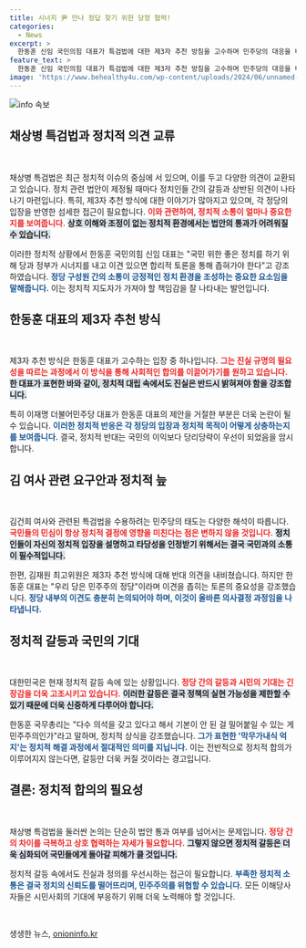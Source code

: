 ```yaml
---
title: 시너지 尹 만나 정답 찾기 위한 당정 협력!
categories:
  - News
excerpt: >
  한동훈 신임 국민의힘 대표가 특검법에 대한 제3자 추천 방침을 고수하며 민주당의 대응을 비판했다. 그는 막무가내식 억지가 아닌 합리적 토론과 국민을 위한 정치를 강조하며 당내 갈등 해결 의지를 내비쳤다. 클릭!
feature_text: >
  한동훈 신임 국민의힘 대표가 특검법에 대한 제3자 추천 방침을 고수하며 민주당의 대응을 비판했다. 그는 막무가내식 억지가 아닌 합리적 토론과 국민을 위한 정치를 강조하며 당내 갈등 해결 의지를 내비쳤다. 클릭!
image: 'https://www.behealthy4u.com/wp-content/uploads/2024/06/unnamed-file.png'
---
```


<p><img src="https://www.behealthy4u.com/wp-content/uploads/2024/06/unnamed-file.png" alt="info 속보" /></p>

<h2 data-ke-size="size26">채상병 특검법과 정치적 의견 교류</h2>

<p data-ke-size="size16">&nbsp;</p>

<p>채상병 특검법은 최근 정치적 이슈의 중심에 서 있으며, 이를 두고 다양한 의견이 교환되고 있습니다. 정치 관련 법안이 제정될 때마다 정치인들 간의 갈등과 상반된 의견이 나타나기 마련입니다. 특히, 제3자 추천 방식에 대한 이야기가 많아지고 있으며, 각 정당의 입장을 반영한 섬세한 접근이 필요합니다. <b><span style="color: #ee2323;">이와 관련하여, 정치적 소통이 얼마나 중요한지를 보여줍니다.</span></b> <b><span style="background-color: #21538527;">상호 이해와 조정이 없는 정치적 환경에서는 법안의 통과가 어려워질 수 있습니다.</span></b></p>

<p>이러한 정치적 상황에서 한동훈 국민의힘 신임 대표는 "국민 위한 좋은 정치를 하기 위해 당과 정부가 시너지를 내고 이견 있으면 합리적 토론을 통해 좁혀가야 한다"고 강조하였습니다. <b><span style="color: #1a5490;">정당 구성원 간의 소통이 긍정적인 정치 환경을 조성하는 중요한 요소임을 말해줍니다.</span></b> 이는 정치적 지도자가 가져야 할 책임감을 잘 나타내는 발언입니다.</p>

<h2 data-ke-size="size26">한동훈 대표의 제3자 추천 방식</h2>

<p data-ke-size="size16">&nbsp;</p>

<p>제3자 추천 방식은 한동훈 대표가 고수하는 입장 중 하나입니다. <b><span style="color: #ee2323;">그는 진실 규명의 필요성을 따르는 과정에서 이 방식을 통해 사회적인 합의를 이끌어가기를 원하고 있습니다.</span></b> <b><span style="background-color: #21538527;">한 대표가 표현한 바와 같이, 정치적 대립 속에서도 진실은 반드시 밝혀져야 함을 강조합니다.</span></b></p>

<p>특히 이재명 더불어민주당 대표가 한동훈 대표의 제안을 거절한 부분은 더욱 논란이 될 수 있습니다. <b><span style="color: #1a5490;">이러한 정치적 반응은 각 정당의 입장과 정치적 목적이 어떻게 상충하는지를 보여줍니다.</span></b> 결국, 정치적 반대는 국민의 이익보다 당리당략이 우선이 되었음을 암시합니다.</p>

<h2 data-ke-size="size26">김 여사 관련 요구안과 정치적 늪</h2>

<p data-ke-size="size16">&nbsp;</p>

<p>김건희 여사와 관련된 특검법을 수용하려는 민주당의 태도는 다양한 해석이 따릅니다. <b><span style="color: #ee2323;">국민들의 민심이 항상 정치적 결정에 영향을 미친다는 점은 변하지 않을 것입니다.</span></b> <b><span style="background-color: #21538527;">정치인들이 자신의 정치적 입장을 설명하고 타당성을 인정받기 위해서는 결국 국민과의 소통이 필수적입니다.</span></b></p>

<p>한편, 김재원 최고위원은 제3자 추천 방식에 대해 반대 의견을 내비쳤습니다. 하지만 한동훈 대표는 "우리 당은 민주주의 정당"이라며 이견을 좁히는 토론의 중요성을 강조했습니다. <b><span style="color: #1a5490;">정당 내부의 이견도 충분히 논의되어야 하며, 이것이 올바른 의사결정 과정임을 나타냅니다.</span></b></p>

<h2 data-ke-size="size26">정치적 갈등과 국민의 기대</h2>

<p data-ke-size="size16">&nbsp;</p>

<p>대한민국은 현재 정치적 갈등 속에 있는 상황입니다. <b><span style="color: #ee2323;">정당 간의 갈등과 시민의 기대는 긴장감을 더욱 고조시키고 있습니다.</span></b> <b><span style="background-color: #21538527;">이러한 갈등은 결국 정책의 실현 가능성을 제한할 수 있기 때문에 더욱 신중하게 다루어야 합니다.</span></b></p>

<p>한동훈 국무총리는 "다수 의석을 갖고 있다고 해서 기본이 안 된 걸 밀어붙일 수 있는 게 민주주의인가"라고 말하며, 정치적 상식을 강조했습니다. <b><span style="color: #1a5490;">그가 표현한 '막무가내식 억지'는 정치적 해결 과정에서 절대적인 의미를 지닙니다.</span></b> 이는 전반적으로 정치적 합의가 이루어지지 않는다면, 갈등만 더욱 커질 것이라는 경고입니다.</p>

<h2 data-ke-size="size26">결론: 정치적 합의의 필요성</h2>

<p data-ke-size="size16">&nbsp;</p>

<p>채상병 특검법을 둘러싼 논의는 단순히 법안 통과 여부를 넘어서는 문제입니다. <b><span style="color: #ee2323;">정당 간의 차이를 극복하고 상호 협력하는 자세가 필요합니다.</span></b> <b><span style="background-color: #21538527;">그렇지 않으면 정치적 갈등은 더욱 심화되어 국민들에게 돌아갈 피해가 클 것입니다.</span></b></p>

<p>정치적 갈등 속에서도 진실과 정의를 우선시하는 접근이 필요합니다. <b><span style="color: #1a5490;">부족한 정치적 소통은 결국 정치의 신뢰도를 떨어뜨리며, 민주주의를 위협할 수 있습니다.</span></b> 모든 이해당사자들은 시민사회의 기대에 부응하기 위해 더욱 노력해야 할 것입니다. <p data-ke-size="size16">&nbsp;</p></p>
생생한 뉴스, <a href="https://onioninfo.kr" rel="dofollow">onioninfo.kr</a>


